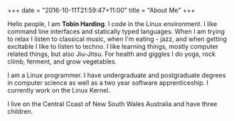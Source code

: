 +++
date = "2016-10-11T21:59:47+11:00"
title = "About Me"
+++

Hello people, I am **Tobin Harding**. I code in the Linux environment. I like
command line interfaces and statically typed languages. When I am trying to
relax I listen to classical music, when I'm eating - jazz, and when getting
excitable I like to listen to techno.  I like learning things, mostly computer
related things, but also Jiu-Jitsu. For health and giggles I do yoga, rock
climb, ferment, and grow vegetables.

I am a Linux programmer. I have undergraduate and postgraduate degrees in
computer science as well as a two year software apprenticeship. I currently work
on the Linux Kernel.

I live on the Central Coast of New South Wales Australia and have three
children.

